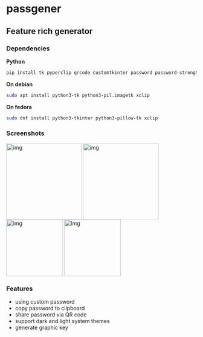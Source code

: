 # passgener

## Feature rich generator

### Dependencies
**Python**
```sh
pip install tk pyperclip qrcode customtkinter password password-strength
```

**On debian**
```sh
sudo apt install python3-tk python3-pil.imagetk xclip
```

**On fedora**
```sh
sudo dnf install python3-tkinter python3-pillow-tk xclip
```
### Screenshots
<img src="https://imgur.com/UJ9FeLK.png" alt="img" align="left" width="200px">
<img src="https://imgur.com/K1Zg6bv.png" alt="img"  width="200px">
<img src="https://imgur.com/CGmd5cZ.png" alt="img" align="left"  width="150px">
<img src="https://imgur.com/Plrrmzy.png" alt="img"  width="150px">

### Features
- using custom password
- copy password to clipboard
- share password via QR code
- support dark and light system themes 
- generate graphic key
